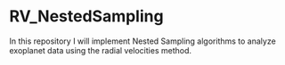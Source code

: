 # RV_NestedSampling

In this repository I will implement Nested Sampling algorithms
to analyze exoplanet data using the radial velocities method.

